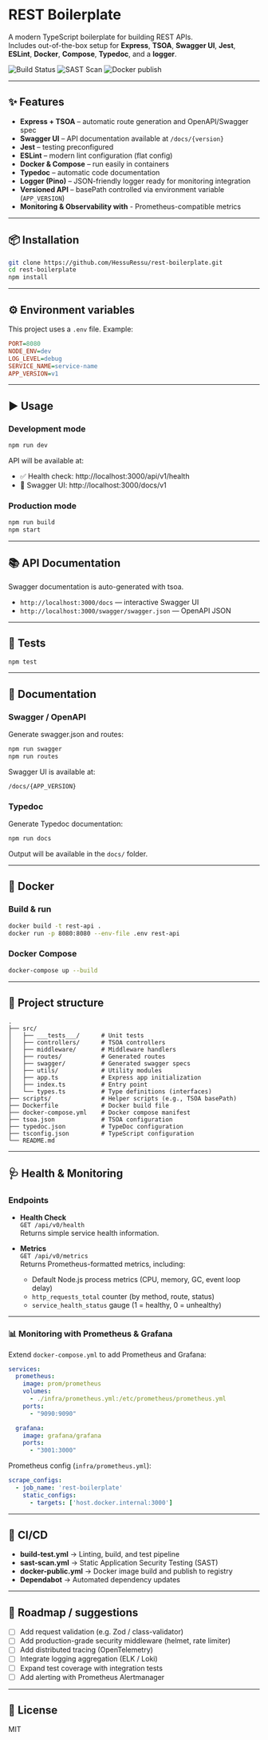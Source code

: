 # REST Boilerplate

A modern TypeScript boilerplate for building REST APIs.  
Includes out-of-the-box setup for **Express**, **TSOA**, **Swagger UI**, **Jest**, **ESLint**, **Docker**, **Compose**, **Typedoc**, and a **logger**.  

  ![Build Status](https://github.com/HessuRessu/rest-boilerplate/actions/workflows/build-test.yml/badge.svg)
  ![SAST Scan](https://github.com/HessuRessu/rest-boilerplate/actions/workflows/sast-scan.yml/badge.svg)
  ![Docker publish](https://github.com/HessuRessu/rest-boilerplate/actions/workflows/docker-publish.yml/badge.svg)


---

## ✨ Features

- **Express + TSOA** – automatic route generation and OpenAPI/Swagger spec  
- **Swagger UI** – API documentation available at `/docs/{version}`  
- **Jest** – testing preconfigured  
- **ESLint** – modern lint configuration (flat config)  
- **Docker & Compose** – run easily in containers  
- **Typedoc** – automatic code documentation  
- **Logger (Pino)** – JSON-friendly logger ready for monitoring integration  
- **Versioned API** – basePath controlled via environment variable (`APP_VERSION`)  
- **Monitoring & Observability with** - Prometheus-compatible metrics

---

## 📦 Installation

``` bash
git clone https://github.com/HessuRessu/rest-boilerplate.git
cd rest-boilerplate
npm install
```

---

## ⚙️ Environment variables

This project uses a `.env` file. Example:  

``` ini
PORT=8080
NODE_ENV=dev
LOG_LEVEL=debug
SERVICE_NAME=service-name
APP_VERSION=v1
```

---

## ▶️ Usage

### Development mode

``` bash
npm run dev
```

API will be available at:  
- ✅ Health check: http://localhost:3000/api/v1/health  
- 📖 Swagger UI: http://localhost:3000/docs/v1  

### Production mode

``` bash
npm run build
npm start
```

---

## 📚 API Documentation

Swagger documentation is auto-generated with tsoa.

- `http://localhost:3000/docs` — interactive Swagger UI  
- `http://localhost:3000/swagger/swagger.json` — OpenAPI JSON  

---

## 🧪 Tests

``` bash
npm test
```

---

## 📑 Documentation

### Swagger / OpenAPI

Generate swagger.json and routes:  

``` bash
npm run swagger
npm run routes
```

Swagger UI is available at:  

`/docs/{APP_VERSION}`

### Typedoc

Generate Typedoc documentation:  

``` bash
npm run docs
```

Output will be available in the `docs/` folder.

---

## 🐳 Docker

### Build & run

``` bash
docker build -t rest-api .
docker run -p 8080:8080 --env-file .env rest-api
```

### Docker Compose

``` bash
docker-compose up --build
```

---

## 📂 Project structure

``` text
.
├── src/
│   ├── ___tests___/      # Unit tests
│   ├── controllers/      # TSOA controllers
│   ├── middleware/       # Middleware handlers
│   ├── routes/           # Generated routes
│   ├── swagger/          # Generated swagger specs
│   ├── utils/            # Utility modules
│   ├── app.ts            # Express app initialization
│   ├── index.ts          # Entry point
│   └── types.ts          # Type definitions (interfaces)
├── scripts/              # Helper scripts (e.g., TSOA basePath)
├── Dockerfile            # Docker build file
├── docker-compose.yml    # Docker compose manifest
├── tsoa.json             # TSOA configuration
├── typedoc.json          # TypeDoc configuration
├── tsconfig.json         # TypeScript configuration
└── README.md
```

---

## 🩺 Health & Monitoring

### Endpoints

- **Health Check**  
  `GET /api/v0/health`  
  Returns simple service health information.

- **Metrics**  
  `GET /api/v0/metrics`  
  Returns Prometheus-formatted metrics, including:
  - Default Node.js process metrics (CPU, memory, GC, event loop delay)  
  - `http_requests_total` counter (by method, route, status)  
  - `service_health_status` gauge (1 = healthy, 0 = unhealthy)  

---

### 📊 Monitoring with Prometheus & Grafana

Extend `docker-compose.yml` to add Prometheus and Grafana:

``` yaml
services:
  prometheus:
    image: prom/prometheus
    volumes:
      - ./infra/prometheus.yml:/etc/prometheus/prometheus.yml
    ports:
      - "9090:9090"

  grafana:
    image: grafana/grafana
    ports:
      - "3001:3000"
```

Prometheus config (`infra/prometheus.yml`):

``` yaml
scrape_configs:
  - job_name: 'rest-boilerplate'
    static_configs:
      - targets: ['host.docker.internal:3000']
```

---

## 🤖 CI/CD

- **build-test.yml** → Linting, build, and test pipeline  
- **sast-scan.yml** → Static Application Security Testing (SAST)  
- **docker-public.yml** → Docker image build and publish to registry  
- **Dependabot** → Automated dependency updates  

---

## 🚧 Roadmap / suggestions

- [ ] Add request validation (e.g. Zod / class-validator)  
- [ ] Add production-grade security middleware (helmet, rate limiter)  
- [ ] Add distributed tracing (OpenTelemetry)  
- [ ] Integrate logging aggregation (ELK / Loki)  
- [ ] Expand test coverage with integration tests  
- [ ] Add alerting with Prometheus Alertmanager 

---

## 📜 License

MIT